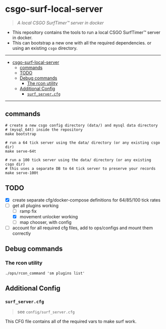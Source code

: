 # csgo-surf-local-server

> _A local CSGO SurfTimer™ server in docker_

- This repository contains the tools to run a local CSGO SurfTimer™ server in docker.
- This can bootstrap a new one with all the required dependencies. or using an existing `csgo` directory.

---

- [csgo-surf-local-server](#csgo-surf-local-server)
  - [commands](#commands)
  - [TODO](#todo)
  - [Debug commands](#debug-commands)
    - [The rcon utility](#the-rcon-utility)
  - [Additional Config](#additional-config)
    - [`surf_server.cfg`](#surf_servercfg)

---

## commands

```shell
# create a new csgo config directory (data/) and mysql data directory
# (mysql_64t) inside the repository
make bootstrap

# run a 64 tick server using the data/ directory (or any existing csgo dir)
make serve-64t

# run a 100 tick server using the data/ directory (or any existing csgo dir)
# this uses a separate DB to 64 tick server to preserve your records
make serve-100t
```

## TODO

- [x] create separate cfg/docker-compose definitions for 64/85/100 tick rates
- [ ] get all plugins working
  - [ ] ramp fix
  - [x] movement unlocker working
  - [ ] map chooser, with config
- [ ] account for all required cfg files, add to ops/configs and mount them correctly

## Debug commands

### The rcon utility

```shell
./ops/rcon_command 'sm plugins list'
```

## Additional Config

### `surf_server.cfg`

> see `config/surf_server.cfg`

This CFG file contains all of the required vars to make surf work.
